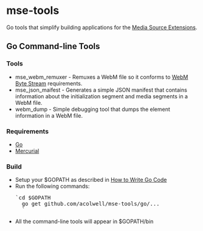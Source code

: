 mse-tools
=========================================

Go tools that simplify building applications for the 
[Media Source Extensions](http://dvcs.w3.org/hg/html-media/raw-file/tip/media-source/media-source.html).

## Go Command-line Tools
### Tools
* mse\_webm\_remuxer - Remuxes a WebM file so it conforms to [WebM Byte Stream](http://dvcs.w3.org/hg/html-media/raw-file/tip/media-source/media-source.html#webm) requirements. 
* mse\_json\_maifest - Generates a simple JSON manifest that contains information about the initialization segment and media segments in a WebM file.
* webm\_dump - Simple debugging tool that dumps the element information in a WebM file.

### Requirements
* [Go](http://golang.org/)
* [Mercurial](http://mercurial.selenic.com/)

### Build
- Setup your $GOPATH as described in [How to Write Go Code](http://golang.org/doc/code.html)
- Run the following commands:
    <pre>`cd $GOPATH
    go get github.com/acolwell/mse-tools/go/...
    `</pre>
- All the command-line tools will appear in $GOPATH/bin
